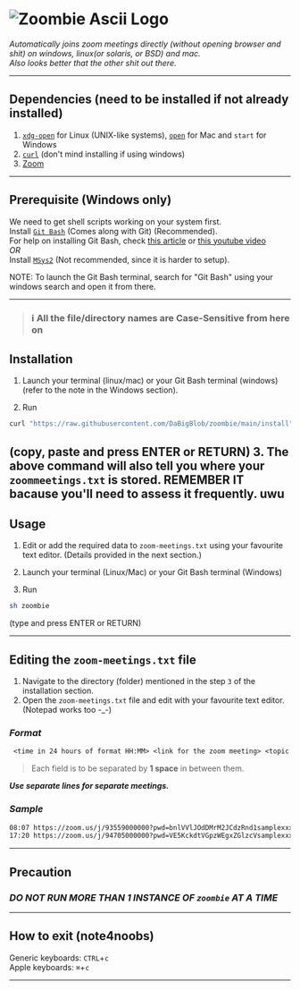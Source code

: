 # ![Zoombie Ascii Logo](https://user-images.githubusercontent.com/73036332/132017908-f3706ef6-e325-49d9-9f80-06df4ebfa523.png)

_Automatically joins zoom meetings directly (without opening browser and shit) on windows, linux(or solaris, or BSD) and mac._  
_Also looks better that the other shit out there._

---

## Dependencies (need to be installed if not already installed)

1. [`xdg-open`](https://linux.die.net/man/1/xdg-open) for Linux (UNIX-like systems), [`open`](https://scriptingosx.com/2017/02/the-macos-open-command/) for Mac and `start` for Windows
2. [`curl`](https://curl.se/) (don't mind installing if using windows)
3. [Zoom](https://zoom.us/)

---

## Prerequisite (Windows only)

We need to get shell scripts working on your system first.  
Install [`Git Bash`](https://git-scm.com/downloads) (Comes along with Git) (Recommended).  
For help on installing Git Bash, check [this article](https://www.makeuseof.com/install-git-git-bash-windows/) or [this youtube video](https://www.youtube.com/watch?v=BMW7LiF_Oc4)  
_OR_  
Install [`MSys2`](https://msys2.org) (Not recommended, since it is harder to setup).  
  
NOTE: To launch the Git Bash terminal, search for "Git Bash" using your windows search and open it from there.

---

> ### **ℹ All the file/directory names are Case-Sensitive from here on**

## Installation

1. Launch your terminal (linux/mac) or your Git Bash terminal (windows) (refer to the note in the Windows section).

2. Run

```sh
curl "https://raw.githubusercontent.com/DaBigBlob/zoombie/main/install" -s | sh
```

(copy, paste and press ENTER or RETURN)
3. The above command will also tell you where your `zoommeetings.txt` is stored. REMEMBER IT bacause you'll need to assess it frequently. uwu
---

## Usage

1. Edit or add the required data to `zoom-meetings.txt` using your favourite text editor. (Details provided in the next section.)

2. Launch your terminal (Linux/Mac) or your Git Bash terminal (Windows)

3. Run

```sh
sh zoombie
```

(type and press ENTER or RETURN)

---

## Editing the `zoom-meetings.txt` file
1. Navigate to the directory (folder) mentioned in the step `3` of the installation section.
2. Open the `zoom-meetings.txt` file and edit with your favourite text editor. (Notepad works too -\_-)
### ***Format***  

```txt
 <time in 24 hours of format HH:MM> <link for the zoom meeting> <topic without any numbers or spaces, this parameter is optional>
```

> Each field is to be separated by **1 space** in between them.

_**Use separate lines for separate meetings.**_  

### ***Sample***  

```txt
08:07 https://zoom.us/j/93559000000?pwd=bnlVVlJOdDMrM2JCdzRnd1samplexxxx Joe-Mama's-Birthday
17:20 https://zoom.us/j/94705000000?pwd=VE5KckdtVGpzWEgxZGlzcVsamplexxxx Pride-Party
```

---

## Precaution
### ***DO NOT RUN MORE THAN 1 INSTANCE OF `zoombie` AT A TIME***  

---

## How to exit (note4noobs)
Generic keyboards: `CTRL`+`c` \
Apple keyboards: `⌘`+`c`

---
